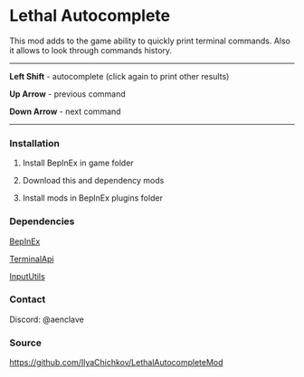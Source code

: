 ﻿# Lethal Autocomplete

This mod adds to the game ability to quickly print terminal commands. Also it allows to look through commands history.

---

**Left Shift** - autocomplete (click again to print other results)

**Up Arrow** - previous command

**Down Arrow** - next command

---

### Installation

1) Install BepInEx in game folder

2) Download this and dependency mods

3) Install mods in BepInEx plugins folder

### Dependencies

[BepInEx](https://thunderstore.io/c/lethal-company/p/BepInEx/BepInExPack/)

[TerminalApi](https://thunderstore.io/c/lethal-company/p/NotAtomicBomb/TerminalApi/)

[InputUtils](https://thunderstore.io/c/lethal-company/p/Rune580/LethalCompany_InputUtils/)

### Contact

Discord: @aenclave

### Source

https://github.com/IlyaChichkov/LethalAutocompleteMod
